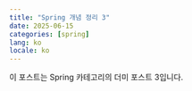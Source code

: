 ```yaml
---
title: "Spring 개념 정리 3"
date: 2025-06-15
categories: [spring]
lang: ko
locale: ko
---
```

이 포스트는 Spring 카테고리의 더미 포스트 3입니다.
